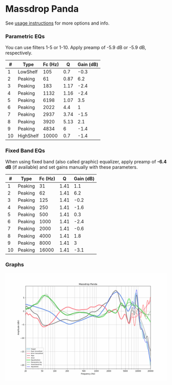 # Massdrop Panda
See [usage instructions](https://github.com/jaakkopasanen/AutoEq#usage) for more options and info.

### Parametric EQs
You can use filters 1-5 or 1-10. Apply preamp of -5.9 dB or -5.9 dB, respectively.

|   # | Type      |   Fc (Hz) |    Q |   Gain (dB) |
|-----|-----------|-----------|------|-------------|
|   1 | LowShelf  |       105 | 0.7  |        -0.3 |
|   2 | Peaking   |        61 | 0.87 |         6.2 |
|   3 | Peaking   |       183 | 1.17 |        -2.4 |
|   4 | Peaking   |      1132 | 1.16 |        -2.4 |
|   5 | Peaking   |      6198 | 1.07 |         3.5 |
|   6 | Peaking   |      2022 | 4.4  |         1   |
|   7 | Peaking   |      2937 | 3.74 |        -1.5 |
|   8 | Peaking   |      3920 | 5.13 |         2.1 |
|   9 | Peaking   |      4834 | 6    |        -1.4 |
|  10 | HighShelf |     10000 | 0.7  |        -1.4 |

### Fixed Band EQs
When using fixed band (also called graphic) equalizer, apply preamp of **-6.4 dB** (if available) and set gains manually with these parameters.

|   # | Type    |   Fc (Hz) |    Q |   Gain (dB) |
|-----|---------|-----------|------|-------------|
|   1 | Peaking |        31 | 1.41 |         1.1 |
|   2 | Peaking |        62 | 1.41 |         6.2 |
|   3 | Peaking |       125 | 1.41 |        -0.2 |
|   4 | Peaking |       250 | 1.41 |        -1.6 |
|   5 | Peaking |       500 | 1.41 |         0.3 |
|   6 | Peaking |      1000 | 1.41 |        -2.4 |
|   7 | Peaking |      2000 | 1.41 |        -0.6 |
|   8 | Peaking |      4000 | 1.41 |         1.8 |
|   9 | Peaking |      8000 | 1.41 |         3   |
|  10 | Peaking |     16000 | 1.41 |        -3.1 |

### Graphs
![](./Massdrop%20Panda.png)
